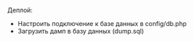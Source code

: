Деплой:
  - Настроить подключение к базе данных в config/db.php
  - Загрузить дамп в базу данных (dump.sql)
